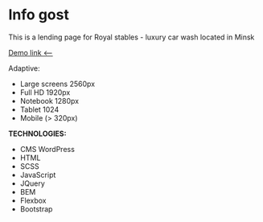 # Info gost

This is a lending page for Royal stables - luxury car wash located in Minsk

[Demo link <--](https://infogost.dammned.ru)

Adaptive:

- Large screens 2560px
- Full HD 1920px
- Notebook 1280px
- Tablet 1024
- Mobile (> 320px)

**TECHNOLOGIES:**

- CMS WordPress
- HTML
- SCSS
- JavaScript
- JQuery
- BEM
- Flexbox
- Bootstrap
